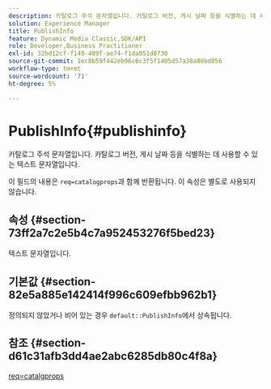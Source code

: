 ```yaml
---
description: 카탈로그 주석 문자열입니다. 카탈로그 버전, 게시 날짜 등을 식별하는 데 사용할 수 있는 텍스트 문자열입니다.
solution: Experience Manager
title: PublishInfo
feature: Dynamic Media Classic,SDK/API
role: Developer,Business Practitioner
exl-id: 32bd12cf-f149-489f-ae74-f1da051d0730
source-git-commit: 1ec8b59f442eb96c6c3f5f1405d57a38a86bd056
workflow-type: tm+mt
source-wordcount: '71'
ht-degree: 5%

---
```


# PublishInfo{#publishinfo}

카탈로그 주석 문자열입니다. 카탈로그 버전, 게시 날짜 등을 식별하는 데 사용할 수 있는 텍스트 문자열입니다.

이 필드의 내용은 `req=catalogprops`과 함께 반환됩니다. 이 속성은 별도로 사용되지 않습니다.

## 속성 {#section-73ff2a7c2e5b4c7a952453276f5bed23}

텍스트 문자열입니다.

## 기본값 {#section-82e5a885e142414f996c609efbb962b1}

정의되지 않았거나 비어 있는 경우 `default::PublishInfo`에서 상속됩니다.

## 참조 {#section-d61c31afb3dd4ae2abc6285db80c4f8a}

[req=catalgprops](../../../../../is-api/http-ref/image-serving-api-ref/c-http-protocol-reference/c-command-reference/r-req/r-catalogprops.md#reference-d7f7438291dd44a1afb6963155625426)
